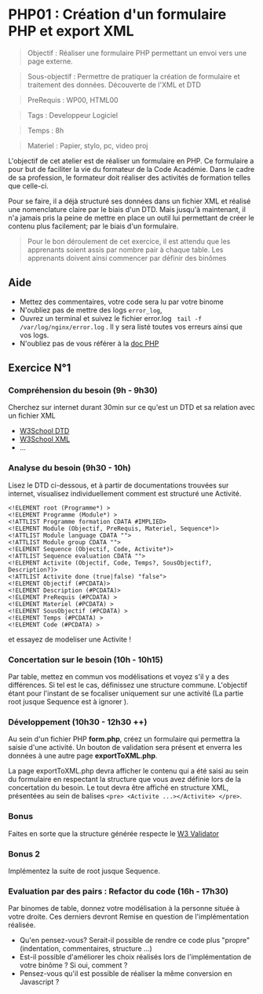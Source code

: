 # PHP01 : Création d'un formulaire PHP et export XML

> Objectif : Réaliser une formulaire PHP permettant un envoi vers une page externe. 

> Sous-objectif : Permettre de pratiquer la création de formulaire et traitement des données. Découverte de l'XML et DTD

> PreRequis : WP00, HTML00

> Tags : Developpeur Logiciel

> Temps : 8h

> Materiel  : Papier, stylo, pc, video proj


L'objectif de cet atelier est de réaliser un formulaire en PHP. 
Ce formulaire a pour but de faciliter la vie du formateur de la Code Académie. Dans le cadre de sa profession, le formateur doit réaliser des activités de formation telles que celle-ci. 

Pour se faire, il a déjà structuré ses données dans un fichier XML et réalisé une nomenclature claire par le biais d'un DTD.
Mais jusqu'à maintenant, il n'a jamais pris la peine de mettre en place un outil lui permettant de créer le contenu plus facilement; par le biais d'un formulaire.

> Pour le bon déroulement de cet exercice, il est attendu que les apprenants soient assis par nombre pair à chaque table.
> Les apprenants doivent ainsi commencer par définir des binômes

## Aide
 * Mettez des commentaires, votre code sera lu par votre binome
 * N'oubliez pas de mettre des logs ```error_log```, 
 * Ouvrez un terminal et suivez le fichier error.log ``` tail -f /var/log/nginx/error.log``` . Il y sera listé toutes vos erreurs ainsi que vos logs.
 * N'oubliez pas de vous référer à la [doc PHP](http://php.net/manual/fr/)

## Exercice N°1

### Compréhension du besoin (9h - 9h30)
Cherchez sur internet durant 30min sur ce qu'est un DTD et sa relation avec un fichier XML

 * [W3School DTD](https://www.w3schools.com/xml/xml_dtd_intro.asp)
 * [W3School XML](https://www.w3schools.com/xml/default.asp)
 * ...


### Analyse du besoin (9h30 - 10h)
Lisez le DTD ci-dessous, et à partir de documentations trouvées sur internet, visualisez individuellement comment est structuré une Activité.

```
<!ELEMENT root (Programme*) >
<!ELEMENT Programme (Module*) >
<!ATTLIST Programme formation CDATA #IMPLIED>
<!ELEMENT Module (Objectif, PreRequis, Materiel, Sequence*)>
<!ATTLIST Module language CDATA "">
<!ATTLIST Module group CDATA "">
<!ELEMENT Sequence (Objectif, Code, Activite*)>
<!ATTLIST Sequence evaluation CDATA "">
<!ELEMENT Activite (Objectif, Code, Temps?, SousObjectif?, Description?)>
<!ATTLIST Activite done (true|false) "false">
<!ELEMENT Objectif (#PCDATA)>
<!ELEMENT Description (#PCDATA)>
<!ELEMENT PreRequis (#PCDATA) >
<!ELEMENT Materiel (#PCDATA) >
<!ELEMENT SousObjectif (#PCDATA) >
<!ELEMENT Temps (#PCDATA) >
<!ELEMENT Code (#PCDATA) >
```

et  essayez de modeliser une Activite !

### Concertation sur le besoin  (10h - 10h15)
Par table, mettez en commun vos modélisations et voyez s'il y a des différences. Si tel est le cas, définissez une structure commune. 
L'objectif étant pour l'instant de se focaliser uniquement sur une activité (La partie root jusque Sequence est à ignorer ). 

### Développement (10h30 - 12h30 ++)
Au sein d'un fichier PHP **form.php**, créez un formulaire qui permettra la saisie d'une activité. 
Un bouton de validation sera présent et enverra les données à une autre page **exportToXML.php**. 

La page exportToXML.php devra afficher le contenu qui a été saisi au sein du formulaire en respectant la structure que vous avez définie lors de la concertation du besoin. Le tout devra être affiché en structure XML, présentées au sein de balises ```<pre> <Activite ...></Activite> </pre>```.

### Bonus

Faites en sorte que la structure générée respecte le [W3 Validator](https://validator.w3.org/)

### Bonus 2

Implémentez la suite de root jusque Sequence.


### Evaluation par des pairs : Refactor du code (16h - 17h30)
Par binomes de table, donnez votre modélisation à la personne située à votre droite.
Ces derniers devront Remise en question de l'implémentation réalisée. 
 * Qu'en pensez-vous? Serait-il possible de rendre ce code plus "propre" (indentation, commentaires, structure ...)
 * Est-il possible d'améliorer les choix réalisés lors de l'implémentation de votre binôme ? Si oui, comment ? 
 * Pensez-vous qu'il est possible de réaliser la même conversion en Javascript ? 
 

 
